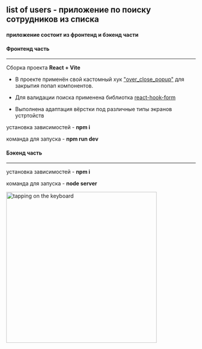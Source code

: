 ## list of users - приложениe по поиску сотрудников из списка


#### приложение состоит из фронтенд и бэкенд части

#### Фронтенд часть 
---

Сборка проекта **React + Vite**

- В проекте применён свой кастомный хук ["over_close_popup"](https://github.com/Pyctam-AC/over_close_popup) для закрытия попап компонентов.

- Для валидации поиска применена библиотка [react-hook-form](https://react-hook-form.com/)

- Выполнена адаптация вёрстки под различные типы экранов устртойств

установка зависимостей - **npm i**&nbsp;

команда для запуска - **npm run dev**&nbsp;


#### Бэкенд часть 
---


установка зависимостей - **npm i**&nbsp;

команда для запуска - **node server**&nbsp;


<img src="./frontend/src/images/gif_01.gif" width="400" alt="tapping on the keyboard"/>